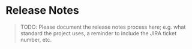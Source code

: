 # Release Notes

> TODO: Please document the release notes process here; e.g. what standard the project uses, a reminder to include the JIRA ticket number, etc.
